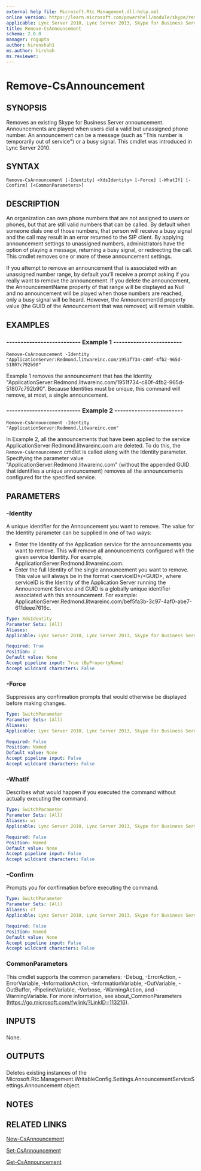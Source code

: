 ```yaml
---
external help file: Microsoft.Rtc.Management.dll-help.xml
online version: https://learn.microsoft.com/powershell/module/skype/remove-csannouncement
applicable: Lync Server 2010, Lync Server 2013, Skype for Business Server 2015, Skype for Business Server 2019
title: Remove-CsAnnouncement
schema: 2.0.0
manager: rogupta
author: hirenshah1
ms.author: hirshah
ms.reviewer:
---
```


# Remove-CsAnnouncement

## SYNOPSIS
Removes an existing Skype for Business Server announcement.
Announcements are played when users dial a valid but unassigned phone number.
An announcement can be a message (such as "This number is temporarily out of service") or a busy signal.
This cmdlet was introduced in Lync Server 2010.


## SYNTAX

```
Remove-CsAnnouncement [-Identity] <XdsIdentity> [-Force] [-WhatIf] [-Confirm] [<CommonParameters>]
```

## DESCRIPTION
An organization can own phone numbers that are not assigned to users or phones, but that are still valid numbers that can be called.
By default when someone dials one of those numbers, that person will receive a busy signal and the call may result in an error returned to the SIP client.
By applying announcement settings to unassigned numbers, administrators have the option of playing a message, returning a busy signal, or redirecting the call.
This cmdlet removes one or more of these announcement settings.

If you attempt to remove an announcement that is associated with an unassigned number range, by default you'll receive a prompt asking if you really want to remove the announcement.
If you delete the announcement, the AnnouncementName property of that range will be displayed as Null and no announcement will be played when those numbers are reached, only a busy signal will be heard.
However, the AnnouncementId property value (the GUID of the Announcement that was removed) will remain visible.


## EXAMPLES

### -------------------------- Example 1 ------------------------
```
Remove-CsAnnouncement -Identity "ApplicationServer:Redmond.litwareinc.com/1951f734-c80f-4fb2-965d-51807c792b90"
```

Example 1 removes the announcement that has the Identity "ApplicationServer:Redmond.litwareinc.com/1951f734-c80f-4fb2-965d-51807c792b90".
Because Identities must be unique, this command will remove, at most, a single announcement.


### -------------------------- Example 2 ------------------------
```
Remove-CsAnnouncement -Identity "ApplicationServer:Redmond.litwareinc.com"
```

In Example 2, all the announcements that have been applied to the service ApplicationServer:Redmond.litwareinc.com are deleted.
To do this, the `Remove-CsAnnouncement` cmdlet is called along with the Identity parameter.
Specifying the parameter value "ApplicationServer:Redmond.litwareinc.com" (without the appended GUID that identifies a unique announcement) removes all the announcements configured for the specified service.


## PARAMETERS

### -Identity
A unique identifier for the Announcement you want to remove.
The value for the Identity parameter can be supplied in one of two ways:

- Enter the Identity of the Application service for the announcements you want to remove. This will remove all announcements configured with the given service Identity. For example, ApplicationServer:Redmond.litwareinc.com.
- Enter the full Identity of the single announcement you want to remove. This value will always be in the format \<serviceID\>/\<GUID\>, where serviceID is the Identity of the Application Server running the Announcement Service and GUID is a globally unique identifier associated with this announcement. For example: ApplicationServer:Redmond.litwareinc.com/bef5fa3b-3c97-4af0-abe7-611deee7616c.

```yaml
Type: XdsIdentity
Parameter Sets: (All)
Aliases: 
Applicable: Lync Server 2010, Lync Server 2013, Skype for Business Server 2015, Skype for Business Server 2019

Required: True
Position: 2
Default value: None
Accept pipeline input: True (ByPropertyName)
Accept wildcard characters: False
```

### -Force
Suppresses any confirmation prompts that would otherwise be displayed before making changes.

```yaml
Type: SwitchParameter
Parameter Sets: (All)
Aliases: 
Applicable: Lync Server 2010, Lync Server 2013, Skype for Business Server 2015, Skype for Business Server 2019

Required: False
Position: Named
Default value: None
Accept pipeline input: False
Accept wildcard characters: False
```

### -WhatIf
Describes what would happen if you executed the command without actually executing the command.

```yaml
Type: SwitchParameter
Parameter Sets: (All)
Aliases: wi
Applicable: Lync Server 2010, Lync Server 2013, Skype for Business Server 2015, Skype for Business Server 2019

Required: False
Position: Named
Default value: None
Accept pipeline input: False
Accept wildcard characters: False
```

### -Confirm
Prompts you for confirmation before executing the command.

```yaml
Type: SwitchParameter
Parameter Sets: (All)
Aliases: cf
Applicable: Lync Server 2010, Lync Server 2013, Skype for Business Server 2015, Skype for Business Server 2019

Required: False
Position: Named
Default value: None
Accept pipeline input: False
Accept wildcard characters: False
```

### CommonParameters
This cmdlet supports the common parameters: -Debug, -ErrorAction, -ErrorVariable, -InformationAction, -InformationVariable, -OutVariable, -OutBuffer, -PipelineVariable, -Verbose, -WarningAction, and -WarningVariable. For more information, see about_CommonParameters (https://go.microsoft.com/fwlink/?LinkID=113216).

## INPUTS

###  
None.

## OUTPUTS

###  
Deletes existing instances of the Microsoft.Rtc.Management.WritableConfig.Settings.AnnouncementServiceSettings.Announcement object.

## NOTES

## RELATED LINKS

[New-CsAnnouncement](New-CsAnnouncement.md)

[Set-CsAnnouncement](Set-CsAnnouncement.md)

[Get-CsAnnouncement](Get-CsAnnouncement.md)
